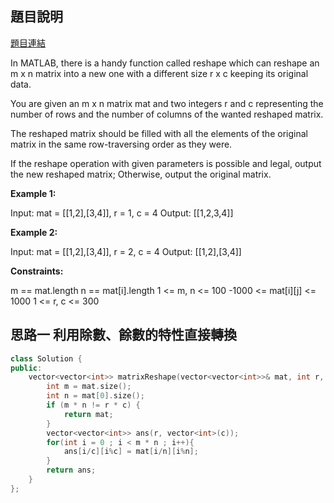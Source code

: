 ## 題目說明
[題目連結](https://leetcode.com/problems/reshape-the-matrix/description/?envType=study-plan&id=data-structure-i)

In MATLAB, there is a handy function called reshape which can reshape an m x n matrix into a new one with a different size r x c keeping its original data.

You are given an m x n matrix mat and two integers r and c representing the number of rows and the number of columns of the wanted reshaped matrix.

The reshaped matrix should be filled with all the elements of the original matrix in the same row-traversing order as they were.

If the reshape operation with given parameters is possible and legal, output the new reshaped matrix; Otherwise, output the original matrix.

**Example 1:**

Input: mat = [[1,2],[3,4]], r = 1, c = 4
Output: [[1,2,3,4]]

**Example 2:**

Input: mat = [[1,2],[3,4]], r = 2, c = 4
Output: [[1,2],[3,4]]

**Constraints:**

m == mat.length
n == mat[i].length
1 <= m, n <= 100
-1000 <= mat[i][j] <= 1000
1 <= r, c <= 300

## 思路一 利用除數、餘數的特性直接轉換
```CPP
class Solution {
public:
    vector<vector<int>> matrixReshape(vector<vector<int>>& mat, int r, int c) {
        int m = mat.size();
        int n = mat[0].size();
        if (m * n != r * c) {
            return mat;
        }
        vector<vector<int>> ans(r, vector<int>(c));
        for(int i = 0 ; i < m * n ; i++){
            ans[i/c][i%c] = mat[i/n][i%n];
        }
        return ans;
    }
};
```
